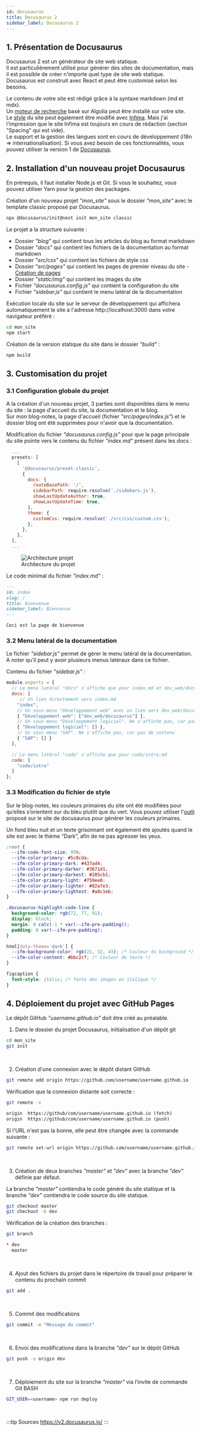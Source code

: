```yaml
---
id: docusaurus
title: Docusaurus 2
sidebar_label: Docusaurus 2
---
```



## 1. Présentation de Docusaurus
Docusaurus 2 est un générateur de site web statique.  
Il est particulièrement utilisé pour générer des sites de documentation, mais il est possible de créer n'importe quel type de site web statique. Docusaurus est construit avec React et peut être customisé selon les besoins.  

Le contenu de votre site est rédigé grâce à la syntaxe markdown (md et mdx).  
Un [moteur de recherche](https://v2.docusaurus.io/docs/search/) basé sur Algolia peut être installé sur votre site.  
Le [style](https://v2.docusaurus.io/docs/styling-layout/#styling-your-site-with-infima) du site peut également être modifié avec [Infima](https://facebookincubator.github.io/infima/). Mais j'ai l'impression que le site Infima est toujours en cours de rédaction (section "Spacing" qui est vide).  
Le support et la gestion des langues sont en cours de développement (i18n => internationalisation). Si vous avez besoin de ces fonctionnalités, vous pouvez utiliser la version 1 de [Docusaurus](https://docusaurus.io/).


## 2. Installation d'un nouveau projet Docusaurus
En prérequis, il faut installer Node.js et Git. Si vous le souhaitez, vous pouvez utiliser Yarn pour la gestion des packages.

Création d'un nouveau projet *"mon_site"* sous le dossier *"mon_site"* avec le template classic proposé par Docusaurus.
```bash
npx @docusaurus/init@next init mon_site classic
```

Le projet a la structure suivante :
- Dossier *"blog"* qui contient tous les articles du blog au format markdown
- Dossier *"docs"* qui contient les fichiers de la documentation au format markdown
- Dossier *"src/css"* qui contient les fichiers de style css
- Dossier *"src/pages"* qui contient les pages de premier niveau du site - [Création de pages](https://v2.docusaurus.io/docs/creating-pages/)
- Dossier *"static/img"* qui contient les images du site
- Fichier *"docusaurus.config.js"* qui contient la configuration du site
- Fichier *"sidebar.js"* qui contient le menu latéral de la documentation

Exécution locale du site sur le serveur de développement qui affichera automatiquement le site à l'adresse http://localhost:3000 dans votre navigateur préféré : 
```bash
cd mon_site
npm start
```

Création de la version statique du site dans le dossier *"build"* :
```bash
npm build
```


## 3. Customisation du projet
### 3.1 Configuration globale du projet
A la création d'un nouveau projet, 3 parties sont disponibles dans le menu du site : la page d'accueil du site, la documentation et le blog.  
Sur mon blog-notes, la page d'accueil (fichier *"src/pages/index.js"*) et le dossier blog ont été supprimées pour n'avoir que la documentation.

Modification du fichier *"docusaurus.config.js"* pour que la page principale du site pointe vers le contenu du fichier *"index.md"* présent dans les docs :
```javascript {7-8} title="docusaurus.config.js"
  ...
  presets: [
    [
      '@docusaurus/preset-classic',
      {
        docs: {
          routeBasePath: '/',
          sidebarPath: require.resolve('./sidebars.js'),
          showLastUpdateAuthor: true,
          showLastUpdateTime: true,
        },
        theme: {
          customCss: require.resolve('./src/css/custom.css'),
        },
      },
    ],
  ],
  ...
```

<p align="center">
  <figure>
    <img alt="Architecture projet" src="/img/docusaurus_1.png" />
    <figcaption>Architecture du projet</figcaption>
  </figure>
</p>

Le code minimal du fichier *"index.md"* :
```markdown title="docs/index.md"
---
id: index
slug: /
title: Bienvenue
sidebar_label: Bienvenue
---

Ceci est la page de bienvenue
```


### 3.2 Menu latéral de la documentation
Le fichier *"sidebar.js"* permet de gérer le menu latéral de la documentation.
A noter qu'il peut y avoir plusieurs menus latéraux dans ce fichier. 

Contenu du fichier *"sidebar.js"* :
```javascript title="sidebar.js"
module.exports = {
  // Le menu latéral "docs" s'affiche que pour index.md et dev_web/docusaurus.md
  docs: [ 
     // Un lien directement vers index.md
    "index",
    // Un sous-menu "Développement web" avec un lien vers dev_web/docusaurus.md
    { "Développement web": ["dev_web/docusaurus"] },
    // Un sous-menu "Développement logiciel". Ne s'affiche pas, car pas de contenu
    { "Développement logiciel": [] },
    // Un sous-menu "SAP". Ne s'affiche pas, car pas de contenu
    { "SAP": [] }
  ],

  // Le menu latéral "code" s'affiche que pour code/intro.md
  code: [ 
    "code/intro" 
  ]                      
};
```


### 3.3 Modification du fichier de style
Sur le blog-notes, les couleurs primaires du site ont été modifiées pour qu’elles s’orientent sur du bleu plutôt que du vert. Vous pouvez utiliser l'[outil](https://v2.docusaurus.io/docs/styling-layout#styling-your-site-with-infima) proposé sur le site de docusaurus pour générer les couleurs primaires.

Un fond bleu nuit et un texte grisonnant ont également été ajoutés quand le site est avec le thème “Dark”, afin de ne pas agresser les yeux.

```css title="src/css/custom.css"
:root {
  --ifm-code-font-size: 95%;
  --ifm-color-primary: #5c8cda;
  --ifm-color-primary-dark: #437ad4;
  --ifm-color-primary-darker: #3671d1;
  --ifm-color-primary-darkest: #285cb1;
  --ifm-color-primary-light: #759ee0;
  --ifm-color-primary-lighter: #82a7e3;
  --ifm-color-primary-lightest: #a8c1eb;
}

.docusaurus-highlight-code-line {
  background-color: rgb(72, 77, 91);
  display: block;
  margin: 0 calc(-1 * var(--ifm-pre-padding));
  padding: 0 var(--ifm-pre-padding);
}

html[data-theme='dark'] {
  --ifm-background-color: rgb(21, 32, 43); /* Couleur du background */
  --ifm-color-content: #bbc2cf; /* Couleur du texte */
}

figcaption {
  font-style: italic; /* Texte des images en italique */
}
```


## 4. Déploiement du projet avec GitHub Pages
Le dépôt GitHub *"username.github.io"* doit être créé au préalable.

1. Dans le dossier du projet Docusaurus, initialisation d'un dépôt git
```bash
cd mon_site
git init
``` 
<br/>

2. Création d'une connexion avec le dépôt distant GitHub
```bash
git remote add origin https://github.com/username/username.github.io
```

Vérification que la connexion distante soit correcte :
<div class="container-code">
<div class="code-left">

```bash title="Code"
git remote -v
```
</div>
<div class="code-right">

```txt title="Résultat"
origin  https://github/com/username/username.github.io (fetch)
origin  https://github/com/username/username.github.io (push)
```
</div>
</div>


Si l'URL n'est pas la bonne, elle peut être changée avec la commande suivante :
```bash
git remote set-url origin https://github.com/username/username.github.io
```
<br/>

3. Création de deux branches *"master"* et *"dev"* avec la branche *"dev"* définie par défaut.

La branche *"master"* contiendra le code généré du site statique et la branche *"dev"* contiendra le code source du site statique.
```bash
git checkout master
git checkout -b dev
```
Vérification de la création des branches : 

<div class="container-code">
<div class="code-left">

```bash title="Code"
git branch
```
</div>
<div class="code-right">

```txt title="Résultat"
* dev
  master
```
</div>
</div>

<br/>

4. Ajout des fichiers du projet dans le répertoire de travail pour préparer le contenu du prochain commit
```bash
git add .
```
<br/>

5. Commit des modifications
```bash
git commit -m "Message du commit"
```
<br/>

6. Envoi des modifications dans la branche *"dev"* sur le dépôt GitHub
```bash
git push -u origin dev
```
<br/>


7. Déploiement du site sur la branche *"master"* via l’invite de commande Git BASH
```bash
GIT_USER=<username> npm run deploy
```
<br/>

:::tip Sources
https://v2.docusaurus.io/
:::